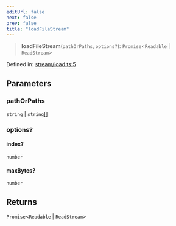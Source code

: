 ```yaml
---
editUrl: false
next: false
prev: false
title: "loadFileStream"
---
```


> **loadFileStream**(`pathOrPaths`, `options?`): `Promise`\<`Readable` \| `ReadStream`\>

Defined in: [stream/load.ts:5](https://github.com/datisthq/dpkit/blob/5891634de8175d14853313e208ffbae144fd78eb/file/stream/load.ts#L5)

## Parameters

### pathOrPaths

`string` | `string`[]

### options?

#### index?

`number`

#### maxBytes?

`number`

## Returns

`Promise`\<`Readable` \| `ReadStream`\>
